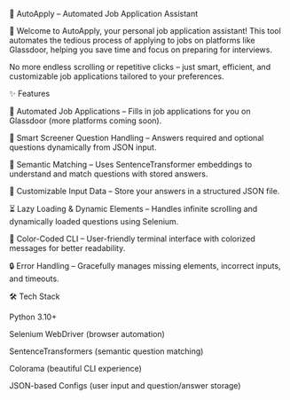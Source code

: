 🚀 AutoApply – Automated Job Application Assistant

👋 Welcome to AutoApply, your personal job application assistant!
This tool automates the tedious process of applying to jobs on platforms like Glassdoor, helping you save time and focus on preparing for interviews.

No more endless scrolling or repetitive clicks – just smart, efficient, and customizable job applications tailored to your preferences.

✨ Features

🤖 Automated Job Applications – Fills in job applications for you on Glassdoor (more platforms coming soon).

📝 Smart Screener Question Handling – Answers required and optional questions dynamically from JSON input.

🎯 Semantic Matching – Uses SentenceTransformer embeddings to understand and match questions with stored answers.

📜 Customizable Input Data – Store your answers in a structured JSON file.

⏳ Lazy Loading & Dynamic Elements – Handles infinite scrolling and dynamically loaded questions using Selenium.

🎨 Color-Coded CLI – User-friendly terminal interface with colorized messages for better readability.

🔒 Error Handling – Gracefully manages missing elements, incorrect inputs, and timeouts.

🛠️ Tech Stack

Python 3.10+

Selenium WebDriver (browser automation)

SentenceTransformers (semantic question matching)

Colorama (beautiful CLI experience)

JSON-based Configs (user input and question/answer storage)
